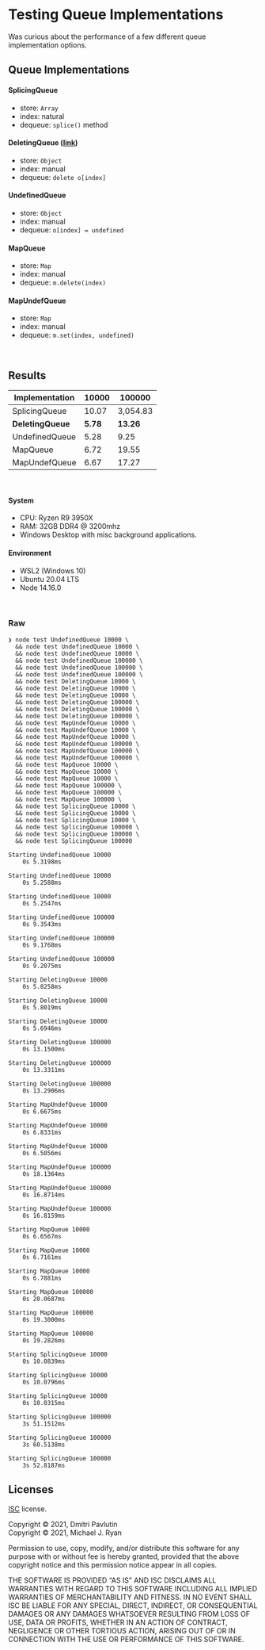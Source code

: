# Testing Queue Implementations

Was curious about the performance of a few different queue implementation options.

## Queue Implementations

#### SplicingQueue

- store: `Array`
- index: natural
- dequeue: `splice()` method

#### DeletingQueue ([link](https://dmitripavlutin.com/javascript-queue/))

- store: `Object`
- index: manual
- dequeue: `delete o[index]`

#### UndefinedQueue

- store: `Object`
- index: manual
- dequeue: `o[index] = undefined`

#### MapQueue

- store: `Map`
- index: manual
- dequeue: `m.delete(index)`

#### MapUndefQueue

- store: `Map`
- index: manual
- dequeue: `m.set(index, undefined)`

<br />

## Results

| Implementation    | 10000    | 100000    |
| ----------------- | -------- | --------- |
| SplicingQueue     | 10.07    | 3,054.83  |
| **DeletingQueue** | **5.78** | **13.26** |
| UndefinedQueue    | 5.28     | 9.25      |
| MapQueue          | 6.72     | 19.55     |
| MapUndefQueue     | 6.67     | 17.27     |

<br />

#### System

- CPU: Ryzen R9 3950X
- RAM: 32GB DDR4 @ 3200mhz
- Windows Desktop with misc background applications.

#### Environment

- WSL2 (Windows 10)
- Ubuntu 20.04 LTS
- Node 14.16.0

<br />

### Raw

```
❯ node test UndefinedQueue 10000 \
  && node test UndefinedQueue 10000 \
  && node test UndefinedQueue 10000 \
  && node test UndefinedQueue 100000 \
  && node test UndefinedQueue 100000 \
  && node test UndefinedQueue 100000 \
  && node test DeletingQueue 10000 \
  && node test DeletingQueue 10000 \
  && node test DeletingQueue 10000 \
  && node test DeletingQueue 100000 \
  && node test DeletingQueue 100000 \
  && node test DeletingQueue 100000 \
  && node test MapUndefQueue 10000 \
  && node test MapUndefQueue 10000 \
  && node test MapUndefQueue 10000 \
  && node test MapUndefQueue 100000 \
  && node test MapUndefQueue 100000 \
  && node test MapUndefQueue 100000 \
  && node test MapQueue 10000 \
  && node test MapQueue 10000 \
  && node test MapQueue 10000 \
  && node test MapQueue 100000 \
  && node test MapQueue 100000 \
  && node test MapQueue 100000 \
  && node test SplicingQueue 10000 \
  && node test SplicingQueue 10000 \
  && node test SplicingQueue 10000 \
  && node test SplicingQueue 100000 \
  && node test SplicingQueue 100000 \
  && node test SplicingQueue 100000

Starting UndefinedQueue 10000
    0s 5.3198ms

Starting UndefinedQueue 10000
    0s 5.2588ms

Starting UndefinedQueue 10000
    0s 5.2547ms

Starting UndefinedQueue 100000
    0s 9.3543ms

Starting UndefinedQueue 100000
    0s 9.1768ms

Starting UndefinedQueue 100000
    0s 9.2075ms

Starting DeletingQueue 10000
    0s 5.8258ms

Starting DeletingQueue 10000
    0s 5.8019ms

Starting DeletingQueue 10000
    0s 5.6946ms

Starting DeletingQueue 100000
    0s 13.1500ms

Starting DeletingQueue 100000
    0s 13.3311ms

Starting DeletingQueue 100000
    0s 13.2906ms

Starting MapUndefQueue 10000
    0s 6.6675ms

Starting MapUndefQueue 10000
    0s 6.8331ms

Starting MapUndefQueue 10000
    0s 6.5056ms

Starting MapUndefQueue 100000
    0s 18.1364ms

Starting MapUndefQueue 100000
    0s 16.8714ms

Starting MapUndefQueue 100000
    0s 16.8159ms

Starting MapQueue 10000
    0s 6.6567ms

Starting MapQueue 10000
    0s 6.7161ms

Starting MapQueue 10000
    0s 6.7881ms

Starting MapQueue 100000
    0s 20.0687ms

Starting MapQueue 100000
    0s 19.3000ms

Starting MapQueue 100000
    0s 19.2826ms

Starting SplicingQueue 10000
    0s 10.0839ms

Starting SplicingQueue 10000
    0s 10.0796ms

Starting SplicingQueue 10000
    0s 10.0315ms

Starting SplicingQueue 100000
    3s 51.1512ms

Starting SplicingQueue 100000
    3s 60.5138ms

Starting SplicingQueue 100000
    3s 52.8187ms
```

## Licenses

[ISC](https://www.isc.org/licenses/) license.

Copyright © 2021, Dmitri Pavlutin<br/>
Copyright © 2021, Michael J. Ryan

Permission to use, copy, modify, and/or distribute this software for any
purpose with or without fee is hereby granted, provided that the above
copyright notice and this permission notice appear in all copies.

THE SOFTWARE IS PROVIDED “AS IS” AND ISC DISCLAIMS ALL WARRANTIES WITH
REGARD TO THIS SOFTWARE INCLUDING ALL IMPLIED WARRANTIES OF MERCHANTABILITY
AND FITNESS. IN NO EVENT SHALL ISC BE LIABLE FOR ANY SPECIAL, DIRECT,
INDIRECT, OR CONSEQUENTIAL DAMAGES OR ANY DAMAGES WHATSOEVER RESULTING
FROM LOSS OF USE, DATA OR PROFITS, WHETHER IN AN ACTION OF CONTRACT,
NEGLIGENCE OR OTHER TORTIOUS ACTION, ARISING OUT OF OR IN CONNECTION WITH
THE USE OR PERFORMANCE OF THIS SOFTWARE.
